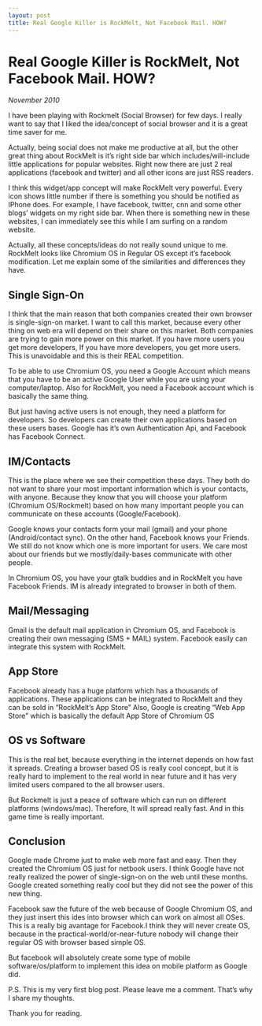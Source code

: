 ```yaml
---
layout: post 
title: Real Google Killer is RockMelt, Not Facebook Mail. HOW?
---
```


# Real Google Killer is RockMelt, Not Facebook Mail. HOW?

_November 2010_

I have been playing with Rockmelt (Social Browser) for few days. I really
want to say that I liked the idea/concept of social browser and it is a
great time saver for me.

Actually, being social does not make me productive at all, but the other
great thing about RockMelt is it’s right side bar which
includes/will-include little applications for popular websites. Right now
there are just 2 real applications (facebook and twitter) and all other
icons are just RSS readers. 

I think this widget/app concept will make RockMelt very powerful. Every
icon shows little number if there is something you should be notified as
IPhone does. For example, I have facebook, twitter, cnn and some other
blogs’ widgets on my right side bar. When there is something new in these
websites,  I can immediately see this while I am surfing on a random
website. 

Actually, all these concepts/ideas do not really sound unique to me.
RockMelt looks like Chromium OS in Regular OS except it’s facebook
modification. Let me explain some of the similarities and differences they
have.

## Single Sign-On

I think that the main reason that both companies created their own browser
is single-sign-on market. I want to call this market, because every other
thing on web era will depend on their share on this market. Both companies
are trying to gain more power on this market. If you have more users you
get more developers, If you have more developers, you get more users. This
is unavoidable and this is their REAL competition.

To be able to use Chromium OS, you need a Google Account which means that
you have to be an active Google User while you are using your
computer/laptop. Also for RockMelt, you need a Facebook account which is
basically the same thing. 

But just having active users is not enough, they need a platform for
developers. So developers can create their own applications based on these
users bases. Google has it’s own Authentication Api, and Facebook has
Facebook Connect. 

## IM/Contacts

This is the place where we see their competition these days. They both do
not want to share your most important information which is your contacts,
with anyone. Because they know that you will choose your platform (Chromium
OS/Rockmelt) based on how many important people you can communicate on
these accounts (Google/Facebook).

Google knows your contacts form your mail (gmail) and your phone
(Android/contact sync). On the other hand, Facebook knows your Friends. We
still do not know which one is more important for users. We care most about
our friends but we mostly/daily-bases communicate with other people.

In Chromium OS, you have your gtalk buddies and in RockMelt you have
Facebook Friends. IM is already integrated to browser in both of them. 

## Mail/Messaging

Gmail is the default mail application in Chromium OS, and Facebook is
creating their own messaging (SMS + MAIL) system. Facebook easily can
integrate this system with RockMelt.  

## App Store

Facebook already has a huge platform which has a thousands of applications.
These applications can be integrated to RockMelt and they can be sold in
“RockMelt’s App Store” Also, Google is creating “Web App Store” which is
basically the default App Store of Chromium OS

## OS vs Software

This is the real bet, because everything in the internet depends on how
fast it spreads. Creating a browser based OS is really cool concept, but it
is really hard to implement to the real world in near future and it has
very limited users compared to the all browser users.

But Rockmelt is just a peace of software which can run on different
platforms (windows/mac). Therefore, It will spread really fast. And in this
game time is really important.  

## Conclusion 

Google made Chrome just to make web more fast and easy. Then they created
the Chromium OS just for netbook users. I think Google have not really
realized the power of single-sign-on on the web until these months. Google
created something really cool but they did not see the power of this new
thing.

Facebook saw the future of the web because of Google Chromium OS, and they
just insert this ides into browser which can work on almost all OSes. This
is a really big avantage for Facebook.I think they will never create OS,
because in the practical-world/or-near-future nobody will change their
regular OS with browser based simple OS.

But facebook will absolutely create some type of mobile
software/os/platform to implement this idea on mobile platform as Google
did.

P.S. This is my very first blog post. Please leave me a comment. That’s why
I share my thoughts. 

Thank you for reading.

